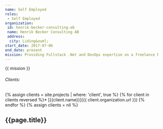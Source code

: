 ```yaml
---
name: Self Employed
roles: 
 - Self Employed
organization:
 id: henrik-becker-consulting-ab
 name: Henrik Becker Consulting AB
 address:
  city: Liding&ouml;
start_date: 2017-07-06
end_date: present
mission: Providing Fullstack .Net and DevOps expertise on a freelance basis in the Stockholm urban area.
---
```

{{ mission }}

###### Clients:
{% assign clients = site.projects | where: 'client', true %}
{% for client in clients reversed %}* [{{client.name}}]({{ client.organization.url }}) 
{% endfor %}
{% assign clients = nil %}
<!--more-->

## {{page.title}}